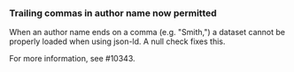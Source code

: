 ### Trailing commas in author name now permitted

When an author name ends on a comma (e.g. "Smith,") a dataset cannot be properly loaded when using json-ld. A null check fixes this.

For more information, see #10343.
